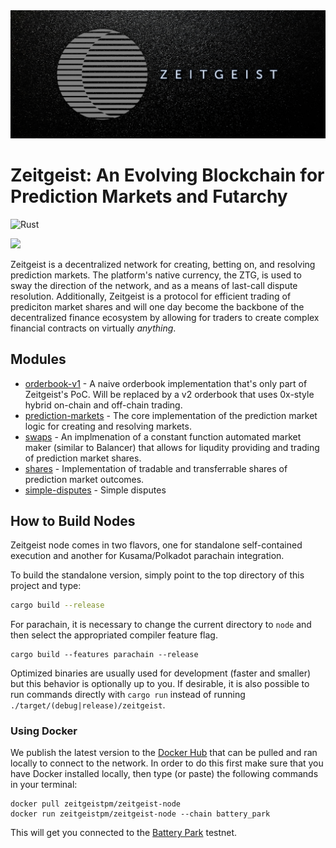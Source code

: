 <a href="https://zeitgeist.pm">
  <img src="./GH-banner.jpg">
</a>

# Zeitgeist: An Evolving Blockchain for Prediction Markets and Futarchy

![Rust](https://github.com/zeitgeistpm/zeitgeist/workflows/Rust/badge.svg)

<a href="https://t.me/zeitgeist_official">
  <img src="https://img.shields.io/badge/telegram-https%3A%2F%2Ft.me%2Fzeitgeist__official-blue" />
</a>

Zeitgeist is a decentralized network for creating, betting on, and resolving
prediction markets. The platform's native currency, the ZTG,
is used to sway the direction of the network, and as a means of last-call dispute
resolution. Additionally, Zeitgeist is a protocol for efficient trading of prediciton
market shares and will one day become the backbone of the decentralized finance ecosystem
by allowing for traders to create complex financial contracts on virtually _anything_.

## Modules

- [orderbook-v1](./zrml/orderbook-v1) - A naive orderbook implementation that's
  only part of Zeitgeist's PoC. Will be replaced by a v2 orderbook that uses 0x-style
  hybrid on-chain and off-chain trading.
- [prediction-markets](./zrml/prediction-markets) - The core implementation of the
  prediction market logic for creating and resolving markets.
- [swaps](./zrml/swaps) - An implmenation of a constant function automated market maker
  (similar to Balancer) that allows for liqudity providing and trading of prediction
  market shares.
- [shares](./zrml/shares) - Implementation of tradable and transferrable shares of
  prediction market outcomes.
- [simple-disputes](./zrml-simple-disputes) - Simple disputes

## How to Build Nodes

Zeitgeist node comes in two flavors, one for standalone self-contained execution and another for Kusama/Polkadot parachain integration.

To build the standalone version, simply point to the top directory of this project and type:

```bash
cargo build --release
```

For parachain, it is necessary to change the current directory to `node` and then select the appropriated compiler feature flag.

```
cargo build --features parachain --release
```

Optimized binaries are usually used for development (faster and smaller) but this behavior is optionally up to you. If desirable, it is also possible to run commands directly with `cargo run` instead of running `./target/(debug|release)/zeitgeist`.

### Using Docker

We publish the latest version to the [Docker Hub](https://hub.docker.com/r/zeitgeistpm/zeitgeist-node) 
that can be pulled and ran locally to connect to the network. In order to do this first make sure that
you have Docker installed locally, then type (or paste) the following commands in your terminal:

```
docker pull zeitgeistpm/zeitgeist-node
docker run zeitgeistpm/zeitgeist-node --chain battery_park
```

This will get you connected to the [Battery Park](https://docs.zeitgeist.pm/battery-park) testnet.
